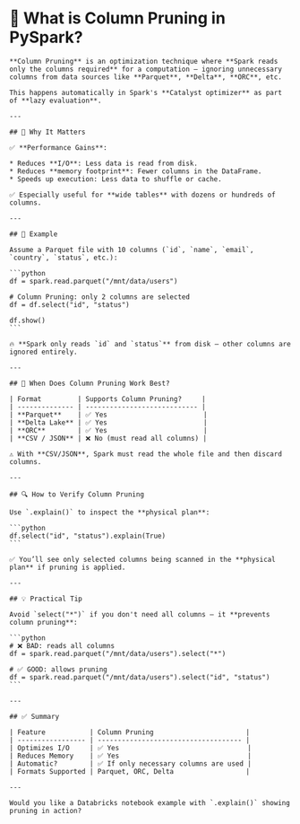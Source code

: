 # 🌿 What is **Column Pruning** in PySpark?

    **Column Pruning** is an optimization technique where **Spark reads only the columns required** for a computation — ignoring unnecessary columns from data sources like **Parquet**, **Delta**, **ORC**, etc.
    
    This happens automatically in Spark's **Catalyst optimizer** as part of **lazy evaluation**.
    
    ---
    
    ## 🔧 Why It Matters
    
    ✅ **Performance Gains**:
    
    * Reduces **I/O**: Less data is read from disk.
    * Reduces **memory footprint**: Fewer columns in the DataFrame.
    * Speeds up execution: Less data to shuffle or cache.
    
    ✅ Especially useful for **wide tables** with dozens or hundreds of columns.
    
    ---
    
    ## 🎯 Example
    
    Assume a Parquet file with 10 columns (`id`, `name`, `email`, `country`, `status`, etc.):
    
    ```python
    df = spark.read.parquet("/mnt/data/users")
    
    # Column Pruning: only 2 columns are selected
    df = df.select("id", "status")
    
    df.show()
    ```
    
    🔥 **Spark only reads `id` and `status`** from disk — other columns are ignored entirely.
    
    ---
    
    ## 🧠 When Does Column Pruning Work Best?
    
    | Format         | Supports Column Pruning?     |
    | -------------- | ---------------------------- |
    | **Parquet**    | ✅ Yes                        |
    | **Delta Lake** | ✅ Yes                        |
    | **ORC**        | ✅ Yes                        |
    | **CSV / JSON** | ❌ No (must read all columns) |
    
    ⚠️ With **CSV/JSON**, Spark must read the whole file and then discard columns.
    
    ---
    
    ## 🔍 How to Verify Column Pruning
    
    Use `.explain()` to inspect the **physical plan**:
    
    ```python
    df.select("id", "status").explain(True)
    ```
    
    ✅ You’ll see only selected columns being scanned in the **physical plan** if pruning is applied.
    
    ---
    
    ## 💡 Practical Tip
    
    Avoid `select("*")` if you don't need all columns — it **prevents column pruning**:
    
    ```python
    # ❌ BAD: reads all columns
    df = spark.read.parquet("/mnt/data/users").select("*")
    
    # ✅ GOOD: allows pruning
    df = spark.read.parquet("/mnt/data/users").select("id", "status")
    ```
    
    ---
    
    ## ✅ Summary
    
    | Feature           | Column Pruning                       |
    | ----------------- | ------------------------------------ |
    | Optimizes I/O     | ✅ Yes                                |
    | Reduces Memory    | ✅ Yes                                |
    | Automatic?        | ✅ If only necessary columns are used |
    | Formats Supported | Parquet, ORC, Delta                  |
    
    ---
    
    Would you like a Databricks notebook example with `.explain()` showing pruning in action?
